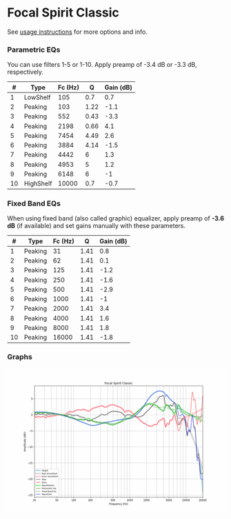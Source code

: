 # Focal Spirit Classic
See [usage instructions](https://github.com/jaakkopasanen/AutoEq#usage) for more options and info.

### Parametric EQs
You can use filters 1-5 or 1-10. Apply preamp of -3.4 dB or -3.3 dB, respectively.

|   # | Type      |   Fc (Hz) |    Q |   Gain (dB) |
|-----|-----------|-----------|------|-------------|
|   1 | LowShelf  |       105 | 0.7  |         0.7 |
|   2 | Peaking   |       103 | 1.22 |        -1.1 |
|   3 | Peaking   |       552 | 0.43 |        -3.3 |
|   4 | Peaking   |      2198 | 0.66 |         4.1 |
|   5 | Peaking   |      7454 | 4.49 |         2.6 |
|   6 | Peaking   |      3884 | 4.14 |        -1.5 |
|   7 | Peaking   |      4442 | 6    |         1.3 |
|   8 | Peaking   |      4953 | 5    |         1.2 |
|   9 | Peaking   |      6148 | 6    |        -1   |
|  10 | HighShelf |     10000 | 0.7  |        -0.7 |

### Fixed Band EQs
When using fixed band (also called graphic) equalizer, apply preamp of **-3.6 dB** (if available) and set gains manually with these parameters.

|   # | Type    |   Fc (Hz) |    Q |   Gain (dB) |
|-----|---------|-----------|------|-------------|
|   1 | Peaking |        31 | 1.41 |         0.8 |
|   2 | Peaking |        62 | 1.41 |         0.1 |
|   3 | Peaking |       125 | 1.41 |        -1.2 |
|   4 | Peaking |       250 | 1.41 |        -1.6 |
|   5 | Peaking |       500 | 1.41 |        -2.9 |
|   6 | Peaking |      1000 | 1.41 |        -1   |
|   7 | Peaking |      2000 | 1.41 |         3.4 |
|   8 | Peaking |      4000 | 1.41 |         1.6 |
|   9 | Peaking |      8000 | 1.41 |         1.8 |
|  10 | Peaking |     16000 | 1.41 |        -1.8 |

### Graphs
![](./Focal%20Spirit%20Classic.png)
